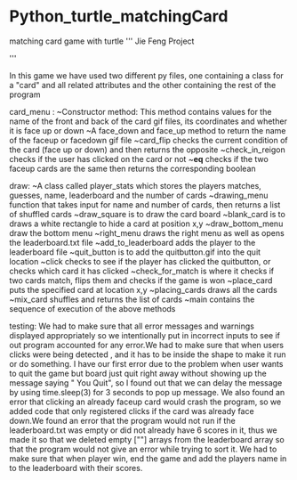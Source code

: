 # Python_turtle_matchingCard
matching card game with turtle
'''
Jie Feng
Project

'''


In this game we have used two different py files, one containing a class for a "card" and all related attributes and the other 
containing the rest of the program


card_menu : 
	~Constructor method: This method contains values for the name of the front and back of the card gif files, 
	its coordinates and whether it is face up or down
	~A face_down and face_up method to return the name of the faceup or facedown gif file
	~card_flip checks the current condition of the card (face up or down) and then returns the opposite
	~check_in_reigon checks if the user has clicked on the card or not
	~__eq__ checks if the two faceup cards are the same then returns the corresponding boolean

draw:
	~A class called player_stats which stores the players matches, guesses, name, leaderboard and the number of cards
	~drawing_menu function that takes input for name and number of cards, then returns a list of shuffled cards
	~draw_square is to draw the card board
	~blank_card is to draws a white rectangle to hide a card at position x,y
	~draw_bottom_menu draw the bottom menu
	~right_menu draws the right menu as well as opens the leaderboard.txt file
	~add_to_leaderboard adds the player to the leaderboard file
	~quit_button is to add the quitbutton.gif into the quit location
	~click checks to see if the player has clicked the quitbutton, or checks which card it has clicked
	~check_for_match is where it checks if two cards match, flips them and checks if the game is won
	~place_card puts the specified card at location x,y
	~placing_cards draws all the cards
	~mix_card shuffles and returns the list of cards
	~main contains the sequence of execution of the above methods

testing: 
	We had to make sure that all error messages and warnings displayed appropriately so we intentionally put in incorrect inputs to see if out 		program accounted for any error.We had to make sure that when users clicks were being detected , and it has to be inside the shape to 		make it run or do something.  I have our first error due to the problem when user wants to quit the game but board just quit right away 		without showing up the message saying " You Quit", so I found out that we can delay the message by using time.sleep(3) for 3 seconds to 		pop up message. We also found an error that clicking an already faceup card would crash the program, so we added code that only 		registered clicks if the card was already face down.We found an error that the program would not run if the leaderboard.txt was empty or 	did not already have 6 scores in it, thus we made it so that we deleted empty [""] arrays from the leaderboard array so that the program 	would not give an error while trying to sort it. We had to make sure that when player win, end the game and add the players name in 		to the leaderboard with their scores.
